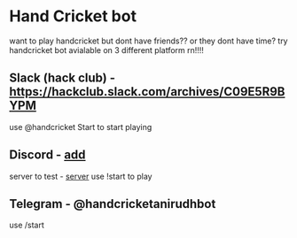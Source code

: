 # Hand Cricket bot
want to play handcricket but dont have friends?? or they dont have time?
try handcricket bot avialable on 3 different platform rn!!!!

## Slack (hack club) - https://hackclub.slack.com/archives/C09E5R9BYPM
use @handcricket Start to start playing

## Discord - [add](https://discord.com/oauth2/authorize?client_id=1394379386374852839&permissions=534723819584&integration_type=0&scope=bot)
server to test - [server](https://discord.gg/PsTDSEMZWR)
use !start to play

## Telegram - @handcricketanirudhbot
use /start
